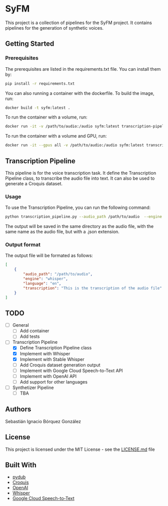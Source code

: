 # SyFM

This project is a collection of pipelines for the SyFM project. It contains pipelines for the generation of synthetic voices.

## Getting Started

### Prerequisites

The prerequisites are listed in the requirements.txt file. You can install them by:

```bash
pip install -r requirements.txt
```

You can also running a container with the dockerfile. To build the image, run:

```bash
docker build -t syfm:latest .
```

To run the container with a volume, run:

```bash
docker run -it -v /path/to/audio:/audio syfm:latest transcription-pipeline
```

To run the container with a volume and GPU, run:

```bash
docker run -it --gpus all -v /path/to/audio:/audio syfm:latest transcription-pipeline
```

## Transcription Pipeline

This pipeline is for the voice transcription task. It define the Transcription Pipeline
class, to transcribe the audio file into text. It can also be used to generate a Croquis dataset.

### Usage

To use the Transcription Pipeline, you can run the following command:

```bash
python transcription_pipeline.py --audio_path /path/to/audio  --engine whisper
```

The output will be saved in the same directory as the audio file, with the same name
as the audio file, but with a .json extension.

### Output format

The output file will be formated as follows:

```json
[
    {
        "audio_path": "/path/to/audio",
        "engine": "whisper",
        "language": "en",
        "transcription": "This is the transcription of the audio file"
    }
]
```

## TODO

- [ ] General
  - [ ] Add container
  - [ ] Add tests
- [ ] Transcription Pipeline
  - [x] Define Transcription Pipeline class
  - [x] Implement with Whisper
  - [x] Implement with Stable Whisper
  - [ ] Add Croquis dataset generation output
  - [ ] Implement with Google Cloud Speech-to-Text API
  - [ ] Implement with OpenAI API
  - [ ] Add support for other languages
- [ ] Synthetizer Pipeline
  - [ ] TBA

## Authors

Sebastián Ignacio Bórquez González

## License

This project is licensed under the MIT License - see the [LICENSE.md](LICENSE.md) file

## Built With

- [pydub](https://github.com/jiaaro/pydub)
- [Croquis](https://)
- [OpenAI](https://openai.com/blog/openai-api/)
- [Whisper](https://github.com/openai/whisper)
- [Google Cloud Speech-to-Text](https://cloud.google.com/speech-to-text)